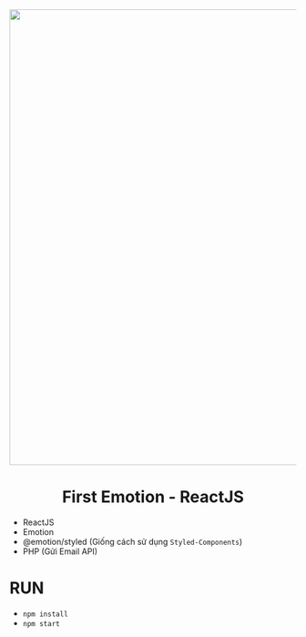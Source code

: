 <div align="center">
    <img src="https://networksynapse.net/wp-content/uploads/2021/12/emotion-js-react-1232x616.png" width="800"/>
</div>

<div align="center">
    <h1>First Emotion - ReactJS</h1>
</div>

- ReactJS
- Emotion
- @emotion/styled (Giống cách sử dụng `Styled-Components`)
- PHP (Gửi Email API)

# RUN
- `npm install`
- `npm start`

